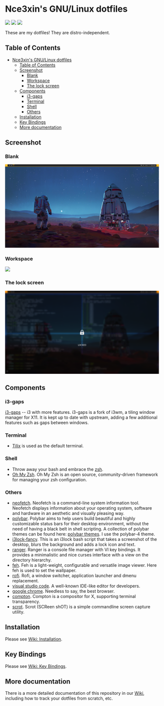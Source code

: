 # Nce3xin's GNU/Linux dotfiles
![](https://img.shields.io/github/repo-size/nce3xin/dotfiles.svg)
![](https://img.shields.io/github/last-commit/nce3xin/dotfiles.svg?color=red)
![](https://img.shields.io/github/license/nce3xin/dotfiles.svg)

These are my dotfiles! They are distro-independent.

## Table of Contents
- [Nce3xin's GNU/Linux dotfiles](#nce3xins-gnulinux-dotfiles)
  - [Table of Contents](#table-of-contents)
  - [Screenshot](#screenshot)
    - [Blank](#blank)
    - [Workspace](#workspace)
    - [The lock screen](#the-lock-screen)
  - [Components](#components)
    - [i3-gaps](#i3-gaps)
    - [Terminal](#terminal)
    - [Shell](#shell)
    - [Others](#others)
  - [Installation](#installation)
  - [Key Bindings](#key-bindings)
  - [More documentation](#more-documentation)

## Screenshot
### Blank
![](Screenshots/blank.png)
### Workspace
![](Screenshots/sc.png)
### The lock screen
![](Screenshots/locked.png)

## Components

### i3-gaps
[i3-gaps](https://github.com/Airblader/i3) -- i3 with more features. i3-gaps is a fork of i3wm, a tiling window manager for X11. It is kept up to date with upstream, adding a few additional features such as gaps between windows.

### Terminal
- [Tilix](https://github.com/gnunn1/tilix) is used as the default terminal.

### Shell
- Throw away your bash and embrace the [zsh](https://www.zsh.org/).
- [Oh My Zsh](https://github.com/robbyrussell/oh-my-zsh). Oh My Zsh is an open source, community-driven framework for managing your zsh configuration.

### Others
- [neofetch](https://github.com/dylanaraps/neofetch). Neofetch is a command-line system information tool. Neofetch displays information about your operating system, software and hardware in an aesthetic and visually pleasing way.
- [polybar](https://github.com/jaagr/polybar). Polybar aims to help users build beautiful and highly customizable status bars for their desktop environment, without the need of having a black belt in shell scripting. A collection of polybar themes can be found here: [polybar themes](https://github.com/adi1090x/polybar-themes). I use the polybar-4 theme.
- [i3lock-fancy](https://github.com/meskarune/i3lock-fancy). This is an i3lock bash script that takes a screenshot of the desktop, blurs the background and adds a lock icon and text.
- [ranger](https://github.com/ranger/ranger). Ranger is a console file manager with VI key bindings. It provides a minimalistic and nice curses interface with a view on the directory hierarchy.
- [feh](https://github.com/derf/feh). Feh is a light-weight, configurable and versatile image viewer. Here feh is used to set the wallpaper.
- [rofi](https://github.com/davatorium/rofi). Rofi, a window switcher, application launcher and dmenu replacement.
- [visual studio code](https://code.visualstudio.com/). A well-known IDE-like editor for developers.
- [google chrome](https://www.google.com/chrome/). Needless to say, the best browser.
- [compton](https://github.com/chjj/compton). Compton is a compositor for X, supporting terminal transparency.
- [scrot](https://github.com/dreamer/scrot). Scrot (SCReen shOT) is a simple commandline screen capture utility.

## Installation
Please see [Wiki: Installation](https://github.com/nce3xin/dotfiles/wiki/Install-the-dotfiles-onto-a-new-system).

## Key Bindings
Please see [Wiki: Key Bindings](https://github.com/nce3xin/dotfiles/wiki/Key-Bindings).

## More documentation
There is a more detailed documentation of this repository in our [Wiki](https://github.com/nce3xin/dotfiles/wiki), including how to track your dotfiles from scratch, etc.


